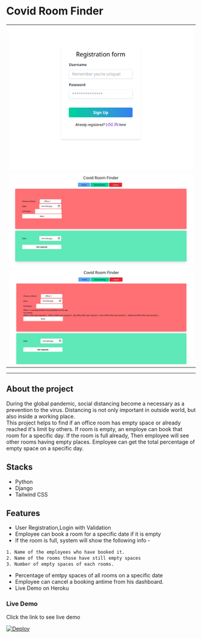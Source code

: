 # Covid Room Finder


<table>
  <tr>
    <td><img src="img/registration.png" /></td>
</tr>

  <tr>
    <td><img src="img/homepage.png" width="100%" height="70%"  /> </td>
  </tr>
  <tr>
    <td><img src="img/homeinfo.png" width="100%" height="70%"  /> </td>
  </tr>
 </table>
 <hr/>

## About the project
During the global pandemic, social distancing become a  necessary as a prevention to the virus. Distancing is not only important in outside world, but also inside a working place. 
<br/> 
This project helps to find if an office room has empty space or already reached it's limit by others. If room is empty, an employe can book that room for a specific day. If the room is full already, Then employee will see other rooms having empty places. Employee can get the total percentage of empty space on a specific day.


## Stacks

  - Python
  - Django
  - Tailwind CSS
  <!-- - AJAX
  - Deployment (Heroku) -->


## Features
 - User Registration,Login  with Validation
 - Employee can book a room for a specific date if it is empty
 - If the room is full, system will show the following info -
```
1. Name of the employees who have booked it.
2. Name of the rooms those have still empty spaces 
3. Number of empty spaces of each rooms.
```

 - Percentage of emtpy spaces of all rooms on a specific date
 - Employee can cancel a booking antime from his dashboard.
 - Live Demo on Heroku
 



### Live Demo
Click the link to see live demo

[![Deploy](https://www.herokucdn.com/deploy/button.png)](https://covidroom.herokuapp.com/)

